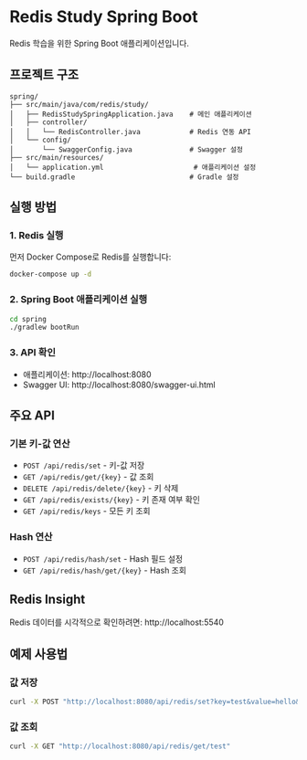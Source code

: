 # Redis Study Spring Boot

Redis 학습을 위한 Spring Boot 애플리케이션입니다.

## 프로젝트 구조
```
spring/
├── src/main/java/com/redis/study/
│   ├── RedisStudySpringApplication.java    # 메인 애플리케이션
│   ├── controller/
│   │   └── RedisController.java            # Redis 연동 API
│   └── config/
│       └── SwaggerConfig.java              # Swagger 설정
├── src/main/resources/
│   └── application.yml                      # 애플리케이션 설정
└── build.gradle                            # Gradle 설정
```

## 실행 방법

### 1. Redis 실행
먼저 Docker Compose로 Redis를 실행합니다:
```bash
docker-compose up -d
```

### 2. Spring Boot 애플리케이션 실행
```bash
cd spring
./gradlew bootRun
```

### 3. API 확인
- 애플리케이션: http://localhost:8080
- Swagger UI: http://localhost:8080/swagger-ui.html

## 주요 API

### 기본 키-값 연산
- `POST /api/redis/set` - 키-값 저장
- `GET /api/redis/get/{key}` - 값 조회
- `DELETE /api/redis/delete/{key}` - 키 삭제
- `GET /api/redis/exists/{key}` - 키 존재 여부 확인
- `GET /api/redis/keys` - 모든 키 조회

### Hash 연산
- `POST /api/redis/hash/set` - Hash 필드 설정
- `GET /api/redis/hash/get/{key}` - Hash 조회

## Redis Insight
Redis 데이터를 시각적으로 확인하려면:
http://localhost:5540

## 예제 사용법

### 값 저장
```bash
curl -X POST "http://localhost:8080/api/redis/set?key=test&value=hello&expireSeconds=300"
```

### 값 조회
```bash
curl -X GET "http://localhost:8080/api/redis/get/test"
```
